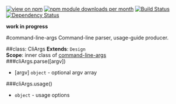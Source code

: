 [![view on npm](http://img.shields.io/npm/v/command-line-args.svg)](https://www.npmjs.org/package/command-line-args)
[![npm module downloads per month](http://img.shields.io/npm/dm/command-line-args.svg)](https://www.npmjs.org/package/command-line-args)
[![Build Status](https://travis-ci.org/75lb/command-line-args.svg?branch=master)](https://travis-ci.org/75lb/command-line-args)
[![Dependency Status](https://david-dm.org/75lb/command-line-args.svg)](https://david-dm.org/75lb/command-line-args)

**work in progress**

<a name="module_command-line-args"></a>
#command-line-args
Command-line parser, usage-guide producer.

  
<a name="module_command-line-args.CliArgs"></a>

##class: CliArgs
**Extends**: `Design`  
**Scope**: inner class of [command-line-args](#module_command-line-args)  
<a name="module_command-line-args.CliArgs#parse"></a>
###cliArgs.parse([argv])

- [argv] `object` - optional argv array

<a name="module_command-line-args.CliArgs#usage"></a>
###cliArgs.usage()

-  `object` - usage options

